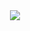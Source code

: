 <div align=center> 
  <img src="https://img.shields.io/badge/java-007396?style=for-the-badge&logo=java&logoColor=white"> 
</div>
